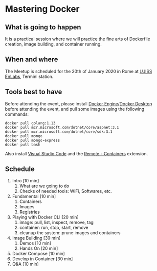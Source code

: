 # Mastering Docker


## What is going to happen

It is a practical session where we will practice the fine arts of Dockerfile creation, image building, and container running.


## When and where

The Meetup is scheduled for the 20th of January 2020 in Rome at [LUISS EnLabs](https://www.luissenlabs.com/), Termini station.


## Tools best to have

Before attending the event, please install [Docker Engine](https://docs.docker.com/install/)/[Docker Desktop](https://www.docker.com/products/docker-desktop) before attending the event,
and pull some images using the following commands:

```
docker pull golang:1.13
docker pull mcr.microsoft.com/dotnet/core/aspnet:3.1
docker pull mcr.microsoft.com/dotnet/core/sdk:3.1
docker pull mongo
docker pull mongo-express
docker pull bash
```

Also install [Visual Studio Code](https://code.visualstudio.com/) and the [Remote - Containers](https://marketplace.visualstudio.com/items?itemName=ms-vscode-remote.remote-containers) extension.


## Schedule

1. Intro                                        [10 min]
   1. What are we going to do
   2. Checks of needed tools: WiFi, Softwares, etc.
2. Fundamental                                  [10 min]
   1. Containers
   2. Images 
   3. Registries 
3. Playing with Docker CLI                      [20 min]
   1. image: pull, list, inspect, remove, tag
   2. container: run, stop, start, remove
   3. cleanup the system: prune images and containers
4. Image Building                               [30 min]
   1. Demos [10 min]
   2. Hands On [20 min]
5. Docker Compose                               [10 min]
6. Develop in Container                         [30 min]
7. Q&A                                          [10 min]